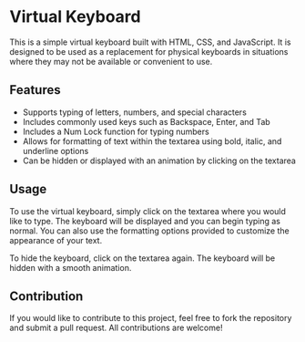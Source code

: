 # Virtual Keyboard

This is a simple virtual keyboard built with HTML, CSS, and JavaScript. It is designed to be used as a replacement for physical keyboards in situations where they may not be available or convenient to use.

## Features

- Supports typing of letters, numbers, and special characters
- Includes commonly used keys such as Backspace, Enter, and Tab
- Includes a Num Lock function for typing numbers
- Allows for formatting of text within the textarea using bold, italic, and underline options
- Can be hidden or displayed with an animation by clicking on the textarea

## Usage

To use the virtual keyboard, simply click on the textarea where you would like to type. The keyboard will be displayed and you can begin typing as normal. You can also use the formatting options provided to customize the appearance of your text.

To hide the keyboard, click on the textarea again. The keyboard will be hidden with a smooth animation.

## Contribution

If you would like to contribute to this project, feel free to fork the repository and submit a pull request. All contributions are welcome!


